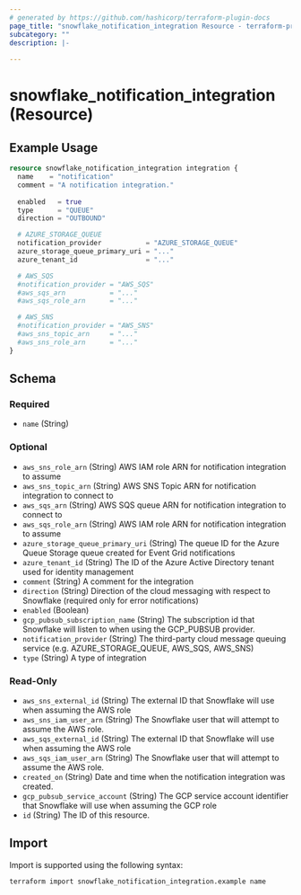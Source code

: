 ```yaml
---
# generated by https://github.com/hashicorp/terraform-plugin-docs
page_title: "snowflake_notification_integration Resource - terraform-provider-snowflake"
subcategory: ""
description: |-
  
---
```


# snowflake_notification_integration (Resource)



## Example Usage

```terraform
resource snowflake_notification_integration integration {
  name    = "notification"
  comment = "A notification integration."
  
  enabled   = true
  type      = "QUEUE"
  direction = "OUTBOUND"

  # AZURE_STORAGE_QUEUE
  notification_provider           = "AZURE_STORAGE_QUEUE"
  azure_storage_queue_primary_uri = "..."
  azure_tenant_id                 = "..."

  # AWS_SQS
  #notification_provider = "AWS_SQS"
  #aws_sqs_arn           = "..." 
  #aws_sqs_role_arn      = "..."

  # AWS_SNS
  #notification_provider = "AWS_SNS"
  #aws_sns_topic_arn     = "..." 
  #aws_sns_role_arn      = "..."
}
```

<!-- schema generated by tfplugindocs -->
## Schema

### Required

- `name` (String)

### Optional

- `aws_sns_role_arn` (String) AWS IAM role ARN for notification integration to assume
- `aws_sns_topic_arn` (String) AWS SNS Topic ARN for notification integration to connect to
- `aws_sqs_arn` (String) AWS SQS queue ARN for notification integration to connect to
- `aws_sqs_role_arn` (String) AWS IAM role ARN for notification integration to assume
- `azure_storage_queue_primary_uri` (String) The queue ID for the Azure Queue Storage queue created for Event Grid notifications
- `azure_tenant_id` (String) The ID of the Azure Active Directory tenant used for identity management
- `comment` (String) A comment for the integration
- `direction` (String) Direction of the cloud messaging with respect to Snowflake (required only for error notifications)
- `enabled` (Boolean)
- `gcp_pubsub_subscription_name` (String) The subscription id that Snowflake will listen to when using the GCP_PUBSUB provider.
- `notification_provider` (String) The third-party cloud message queuing service (e.g. AZURE_STORAGE_QUEUE, AWS_SQS, AWS_SNS)
- `type` (String) A type of integration

### Read-Only

- `aws_sns_external_id` (String) The external ID that Snowflake will use when assuming the AWS role
- `aws_sns_iam_user_arn` (String) The Snowflake user that will attempt to assume the AWS role.
- `aws_sqs_external_id` (String) The external ID that Snowflake will use when assuming the AWS role
- `aws_sqs_iam_user_arn` (String) The Snowflake user that will attempt to assume the AWS role.
- `created_on` (String) Date and time when the notification integration was created.
- `gcp_pubsub_service_account` (String) The GCP service account identifier that Snowflake will use when assuming the GCP role
- `id` (String) The ID of this resource.

## Import

Import is supported using the following syntax:

```shell
terraform import snowflake_notification_integration.example name
```
